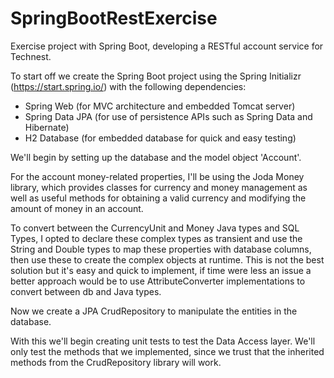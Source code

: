 # SpringBootRestExercise

Exercise project with Spring Boot, developing a RESTful account service for Technest.

To start off we create the Spring Boot project using the Spring Initializr (https://start.spring.io/) with the following dependencies:

- Spring Web (for MVC architecture and embedded Tomcat server)
- Spring Data JPA (for use of persistence APIs such as Spring Data and Hibernate)
- H2 Database (for embedded database for quick and easy testing)

We'll begin by setting up the database and the model object 'Account'.

For the account money-related properties, I'll be using the Joda Money library, which provides classes for currency and money management as well as useful methods for obtaining a valid currency and modifying the amount of money in an account.

To convert between the CurrencyUnit and Money Java types and SQL Types, I opted to declare these complex types as transient and use the String and Double types to map these properties with database columns, then use these to create the complex objects at runtime. This is not the best solution but it's easy and quick to implement, if time were less an issue a better approach would be to use AttributeConverter implementations to convert between db and Java types.

Now we create a JPA CrudRepository to manipulate the entities in the database.

With this we'll begin creating unit tests to test the Data Access layer. We'll only test the methods that we implemented, since we trust that the inherited methods from the CrudRepository library will work.